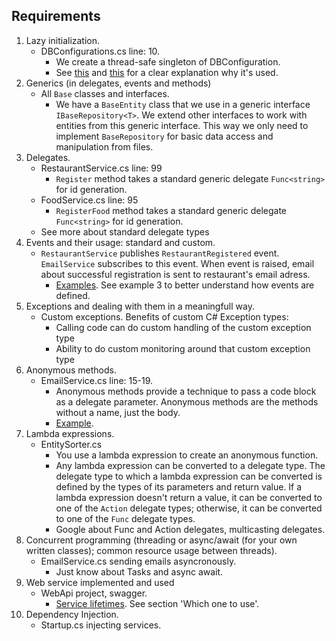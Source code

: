 ## Requirements

1. Lazy initialization.
   - DBConfigurations.cs line: 10.  
     - We create a thread-safe singleton of DBConfiguration.
     - See [this](https://stackoverflow.com/a/6847761) and [this](https://stackoverflow.com/a/6847882) for a clear explanation why it's used.
2. Generics (in delegates, events and methods)
    - All ```Base``` classes and interfaces. 
      - We have a ```BaseEntity``` class that we use in a generic interface ```IBaseRepository<T>```. We extend other interfaces to work with entities from this generic interface. This way we only need to implement ```BaseRepository``` for basic data access and manipulation from files.
3. Delegates.
   - RestaurantService.cs line: 99
     - ```Register``` method takes a standard generic delegate ```Func<string>``` for id generation.
   - FoodService.cs line: 95
     - ```RegisterFood``` method takes a standard generic delegate ```Func<string>``` for id generation.
   - See more about standard delegate types
4. Events and their usage: standard and custom.
   - ```RestaurantService``` publishes ```RestaurantRegistered``` event. ```EmailService``` subscribes to this event. When event is raised, email about successful registration is sent to restaurant's email adress.
     - [Examples](https://docs.microsoft.com/en-us/dotnet/standard/events/how-to-raise-and-consume-events). See example 3 to better understand how events are defined.
5. Exceptions and dealing with them in a meaningfull way.
   - Custom exceptions. Benefits of custom C# Exception types:
     - Calling code can do custom handling of the custom exception type
     - Ability to do custom monitoring around that custom exception type
6. Anonymous methods.
   - EmailService.cs line: 15-19.
     - Anonymous methods provide a technique to pass a code block as a delegate parameter. Anonymous methods are the methods without a name, just the body.
     - [Example](https://www.tutorialspoint.com/csharp/csharp_anonymous_methods.htm).
7. Lambda expressions.
   - EntitySorter.cs
     - You use a lambda expression to create an anonymous function.
     - Any lambda expression can be converted to a delegate type. The delegate type to which a lambda expression can be converted is defined by the types of its parameters and return value. If a lambda expression doesn't return a value, it can be converted to one of the ```Action``` delegate types; otherwise, it can be converted to one of the ```Func``` delegate types.
     - Google about Func and Action delegates, multicasting delegates.
8. Concurrent programming (threading or async/await (for your own written classes); common resource usage between threads).
   - EmailService.cs sending emails asyncronously.
     - Just know about Tasks and async await.
9.  Web service implemented and used
    - WebApi project, swagger.
      - [Service lifetimes](https://www.tektutorialshub.com/asp-net-core/asp-net-core-dependency-injection-lifetime/). See section 'Which one to use'.
10. Dependency Injection.
    - Startup.cs injecting services.

   